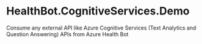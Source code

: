 # HealthBot.CognitiveServices.Demo
Consume any external API like Azure Cognitive Services (Text Analytics and Question Answering) APIs from Azure Health Bot
